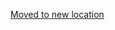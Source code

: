 [Moved to new location](https://github.com/DataTalksClub/machine-learning-zoomcamp/blob/master/04-evaluation/03-confusion-table.md)